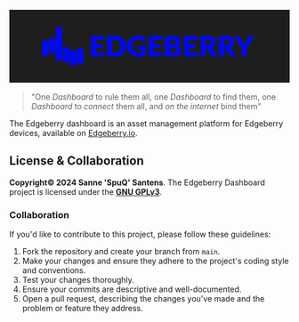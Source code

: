 ![EdgeBerry](assets/EdgeBerry_banner.png)

> "One _Dashboard_ to rule them all, one _Dashboard_ to find them, one _Dashboard_ to _connect_ them all, and _on the internet_ bind them"

The Edgeberry dashboard is an asset management platform for Edgeberry devices, available on [Edgeberry.io](https://edgeberry.io).

## License & Collaboration
**Copyright© 2024 Sanne 'SpuQ' Santens**. The Edgeberry Dashboard project is licensed under the **[GNU GPLv3](LICENSE.txt)**.

### Collaboration

If you'd like to contribute to this project, please follow these guidelines:
1. Fork the repository and create your branch from `main`.
2. Make your changes and ensure they adhere to the project's coding style and conventions.
3. Test your changes thoroughly.
4. Ensure your commits are descriptive and well-documented.
5. Open a pull request, describing the changes you've made and the problem or feature they address.